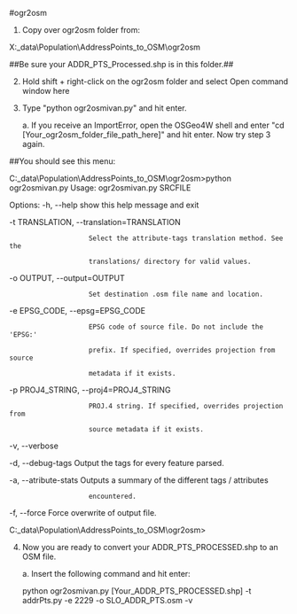 #ogr2osm

1. Copy over ogr2osm folder from: 

X:_data\Population\AddressPoints_to_OSM\ogr2osm

##Be sure your ADDR_PTS_Processed.shp is in this folder.##

2. Hold shift + right-click on the ogr2osm folder and select Open command window here

3. Type "python ogr2osmivan.py" and hit enter.

	a. If you receive an ImportError, open the OSGeo4W shell and enter "cd [Your_ogr2osm_folder_file_path_here]" and hit enter. Now try step 3 again.
	
##You should see this menu:

C:\_data\Population\AddressPoints_to_OSM\ogr2osm>python ogr2osmivan.py
Usage: ogr2osmivan.py SRCFILE

Options:
  -h, --help            show this help message and exit
 
  -t TRANSLATION, --translation=TRANSLATION
                        
                        Select the attribute-tags translation method. See the
                        
                        translations/ directory for valid values.
  
  -o OUTPUT, --output=OUTPUT
  
  
                        Set destination .osm file name and location.
  
  -e EPSG_CODE, --epsg=EPSG_CODE
  
                        EPSG code of source file. Do not include the 'EPSG:'
  
                        prefix. If specified, overrides projection from source
  
                        metadata if it exists.
  
  -p PROJ4_STRING, --proj4=PROJ4_STRING
  
                        PROJ.4 string. If specified, overrides projection from
  
                        source metadata if it exists.
  
  -v, --verbose
  
  -d, --debug-tags      Output the tags for every feature parsed.
  
  -a, --atribute-stats  Outputs a summary of the different tags / attributes
  
                        encountered.
  
  -f, --force           Force overwrite of output file.

C:\_data\Population\AddressPoints_to_OSM\ogr2osm>

4. Now you are ready to convert your ADDR_PTS_PROCESSED.shp to an OSM file.
	
	a.  Insert the following command and hit enter:

	python ogr2osmivan.py [Your_ADDR_PTS_PROCESSED.shp] -t addrPts.py -e 2229 -o SLO_ADDR_PTS.osm -v

	
	

